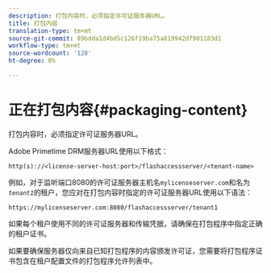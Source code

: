 ```yaml
---
description: 打包内容时，必须指定许可证服务器URL。
title: 打包内容
translation-type: tm+mt
source-git-commit: 89bdda1d4bd5c126f19ba75a819942df901183d1
workflow-type: tm+mt
source-wordcount: '128'
ht-degree: 0%

---
```



# 正在打包内容{#packaging-content}

打包内容时，必须指定许可证服务器URL。

Adobe Primetime DRM服务器URL使用以下格式：

```
http(s)://<license-server-host:port>/flashaccessserver/<tenant-name>
```

例如，对于监听端口8080的许可证服务器主机名`mylicenseserver.com`和名为&#x200B;*`tenant1`*&#x200B;的租户，您应对在打包内容时指定的许可证服务器URL使用以下语法：

```
https://mylicenseserver.com:8080/flashaccessserver/tenant1
```

如果每个租户使用不同的许可证服务器和传输凭据，请确保在打包程序中指定正确的租户证书。

如果要确保服务器仅向来自已知打包程序的内容颁发许可证，您需要将打包程序证书包含在租户配置文件的打包程序允许列表中。
